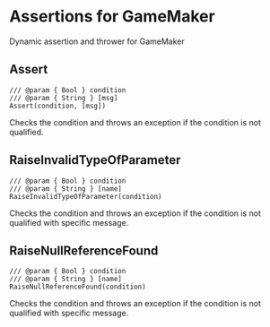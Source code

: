 # Assertions for GameMaker
Dynamic assertion and thrower for GameMaker


## Assert
```gml
/// @param { Bool } condition
/// @param { String } [msg]
Assert(condition, [msg])
```
Checks the condition and throws an exception if the condition is not qualified.


## RaiseInvalidTypeOfParameter
```gml
/// @param { Bool } condition
/// @param { String } [name]
RaiseInvalidTypeOfParameter(condition)
```
Checks the condition and throws an exception if the condition is not qualified with specific message.


## RaiseNullReferenceFound
```gml
/// @param { Bool } condition
/// @param { String } [name]
RaiseNullReferenceFound(condition)
```
Checks the condition and throws an exception if the condition is not qualified with specific message.


